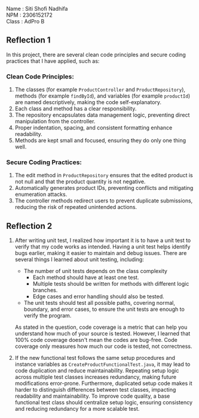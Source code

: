 Name : Siti Shofi Nadhifa <br>
NPM : 2306152172 <br>
Class : AdPro B

## Reflection 1
In this project, there are several clean code principles and secure coding practices that I have applied, such as:
### Clean Code Principles:
1. The classes (for example `ProductController` and `ProductRepository`), methods (for example `findById`), and variables (for example `productId`) are named descriptively, making the code self-explanatory.
2. Each class and method has a clear responsibility.
3. The repository encapsulates data management logic, preventing direct manipulation from the controller.
4. Proper indentation, spacing, and consistent formatting enhance readability.
5. Methods are kept small and focused, ensuring they do only one thing well.
### Secure Coding Practices:
1. The edit method in `ProductRepository` ensures that the edited product is not null and that the product quantity is not negative.
2. Automatically generates product IDs, preventing conflicts and mitigating enumeration attacks.
3. The controller methods redirect users to prevent duplicate submissions, reducing the risk of repeated unintended actions.

## Reflection 2
1. After writing unit test, I realized how important it is to have a unit test to verify that my code works as intended. Having a unit test helps identify bugs earlier, making it easier to maintain and debug issues. There are several things I learned about unit testing, including:
    * The number of unit tests depends on the class complexity
        * Each method should have at least one test.
        * Multiple tests should be written for methods with different logic branches.
        * Edge cases and error handling should also be tested.
    * The unit tests should test all possible paths, covering normal, boundary, and error cases, to ensure the unit tests are enough to verify the program.

   As stated in the question, code coverage is a metric that can help you understand how much of your source is tested. However, I learned that 100% code coverage doesn't mean the codes are bug-free. Code coverage only measures how much our code is tested, not correctness.
2. If the new functional test follows the same setup procedures and instance variables as `CreateProductFunctionalTest.java`, it may lead to code duplication and reduce maintainability. Repeating setup logic across multiple test classes increases redundancy, making future modifications error-prone. Furthermore, duplicated setup code makes it harder to distinguish differences between test classes, impacting readability and maintainability. To improve code quality, a base functional test class should centralize setup logic, ensuring consistency and reducing redundancy for a more scalable test.